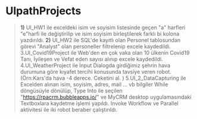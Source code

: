 # UIpathProjects
> **1)** UI_HW1 ile exceldeki isim ve soyisim listesinde geçen "a" harfleri "e"harfi ile değiştirilip ve isim soyisim birleştilerek farklı bi kolona yazdırıldı.
> **2)** UI_HW2 ile SQL'de kayıtlı olan Personel tablosundan görevi "Analyst" olan personeller filtrelenip excele kaydedildi.
3.UI_Covid19Project ile Web'den en çok vaka olan 10 ülkenin Covid19 Tanı, İyileşen ve Vefat eden sayısı alınıp excele kaydedildi.
4.UI_WeatherProject ile İnput Dialogda girdiğimiz şehrin hava durumuna göre kıyafet tercihi konusunda tavsiye veren robot.(Örn:Kars'da hava -4 derece. Ceketini al. )
5.UI_2_DataCapturing ile Excelden alınan isim, soyisim, adres, mail ... vb bilgiler While döngüsüyle dönülüp, Type Into ile seçilen "https://rpacrm.bubbleapps.io/" ve MyCRM desktop uygulamasındaki Textboxlara kaydetme işlemi yapıldı. Invoke Workflow ve Parallel aktivitesi ile iki robot beraber çalıştırıldı.
